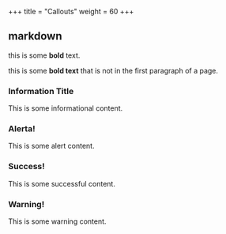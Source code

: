 +++
title = "Callouts"
weight = 60
+++

## markdown

this is some **bold** text.

this is some **bold text** that is not in the first paragraph of a page. 


<div class="callout info">
  <h3 class="callout-title">Information Title</h3>
  <div class="callout-content">
    This is some informational content.
  </div>
</div>


<div class="callout alert">
  <h3 class="callout-title">Alerta!</h3>
  <div class="callout-content">
    This is some alert content.
  </div>
</div>

<div class="callout success">
  <h3 class="callout-title">Success!</h3>
  <div class="callout-content">
    This is some successful content.
  </div>
</div>

<div class="callout warning">
  <h3 class="callout-title">Warning!</h3>
  <div class="callout-content">
    This is some warning content.
  </div>
</div>